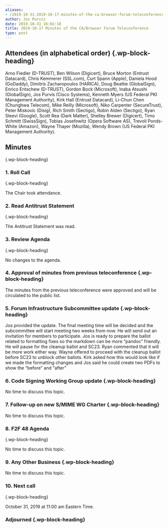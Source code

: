 ```yaml
---
aliases:
- /2019-10-31-2019-10-17-minutes-of-the-ca-browser-forum-teleconference/
author: Jos Purvis
date: 2019-10-31 16:02:18
title: 2019-10-17 Minutes of the CA/Browser Forum Teleconference
type: post
---
```


## Attendees (in alphabetical order) {.wp-block-heading}

Arno Fiedler (D-TRUST), Ben Wilson (Digicert), Bruce Morton (Entrust Datacard), Chris Kemmerer (SSL.com), Curt Spann (Apple), Daniela Hood (GoDaddy), Dimitris Zacharopoulos (HARICA), Doug Beattie (GlobalSign), Enrico Entschew (D-TRUST), Gordon Bock (Microsoft), Inaba Atsushi (GlobalSign), Jos Purvis (Cisco Systems), Kenneth Myers (US Federal PKI Management Authority), Kirk Hall (Entrust Datacard), Li-Chun Chen (Chunghwa Telecom), Mike Reilly (Microsoft), Niko Carpenter (SecureTrust), Peter Miskovic (Disig), Rich Smith (Sectigo), Robin Alden (Sectigo), Ryan Sleevi (Google), Scott Rea (Dark Matter), Shelley Brewer (Digicert), Timo Schmitt (SwissSign), Tobias Josefowitz (Opera Software AS), Trevoli Ponds-White (Amazon), Wayne Thayer (Mozilla), Wendy Brown (US Federal PKI Management Authority).

## Minutes

{.wp-block-heading}

### 1. Roll Call

{.wp-block-heading}

The Chair took attendance.

### 2. Read Antitrust Statement

{.wp-block-heading}

The Antitrust Statement was read.

### 3. Review Agenda

{.wp-block-heading}

No changes to the agenda.

### 4. Approval of minutes from previous teleconference {.wp-block-heading}

The minutes from the previous teleconference were approved and will be circulated to the public list.

### 5. Forum Infrastructure Subcommittee update {.wp-block-heading}

Jos provided the update. The final meeting time will be decided and the subcommittee will start meeting two weeks from now. He will send out an invitation for members to participate. Jos is ready to prepare the ballot related to formatting fixes so the markdown can be more “pandoc” friendly. He will pause for the cleanup ballot and SC23. Ryan commented that it will be more work either way. Wayne offered to proceed with the cleanup ballot before SC23 to unblock other ballots. Kirk asked how this would look like if we made the formatting changes and Jos said he could create two PDFs to show the “before” and “after”

### 6. Code Signing Working Group update {.wp-block-heading}

No time to discuss this topic.

### 7. Follow-up on new S/MIME WG Charter {.wp-block-heading}

No time to discuss this topic.

### 8. F2F 48 Agenda

{.wp-block-heading}

No time to discuss this topic.

### 9. Any Other Business {.wp-block-heading}

No time to discuss this topic.

### 10. Next call

{.wp-block-heading}

October 31, 2019 at 11:00 am Eastern Time.

### Adjourned {.wp-block-heading}